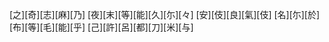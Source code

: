 [之][奇][志][麻][乃] [夜][末][等][能][久][尓][々] [安][伎][良][氣][伎] [名][尓][於][布][等][毛][能][乎] [己][許][呂][都][刀][米][与]
